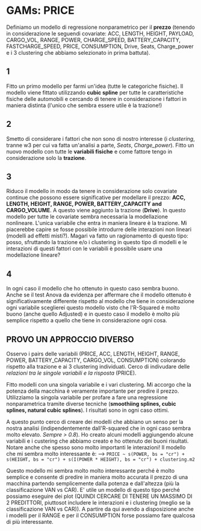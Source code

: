 # GAMs: PRICE
Definiamo un modello di regressione nonparametrico per il **prezzo** (tenendo in considerazione le seguendi covariate: ACC, LENGTH, HEIGHT, PAYLOAD, CARGO_VOL, RANGE, POWER, CHARGE_SPEED, BATTERY_CAPACITY, FASTCHARGE_SPEED, PRICE, CONSUMPTION, Drive, Seats, Charge_power e i 3 clustering che abbiamo selezionato in prima battuta).

## 1
Fitto un primo modello per farmi un'idea (tutte le categoriche fisiche). 
Il modello viene fittato utilizzando **cubic spline** per tutte le caratteristiche fisiche delle automobili e cercando di tenere in considerazione i fattori in maniera distinta (l'unico che sembra essere utile è la trazione!) 

## 2 
Smetto di considerare i fattori che non sono di nostro interesse (i _clustering_, tranne w3 per cui va fatta un'analisi a parte, _Seats_, _Charge_power_).
Fitto un nuovo modello con tutte le **variabili fisiche** e come fattore tengo in considerazione solo la **trazione**.

## 3
Riduco il modello in modo da tenere in considerazione solo covariate continue che possono essere significative per modellare il prezzo:
**ACC, LENGTH, HEIGHT, RANGE, POWER, BATTERY_CAPACITY and CARGO_VOLUME**. A questo viene aggiunto la trazione (**Drive**). In questo modello per tutte le covariate sembra necessaria la modellazione nonlineare. L'unica variabile che entra in maniera lineare è la trazione.
Mi piacerebbe capire se fosse possibile introdurre delle interazioni non lineari (modelli ad effetti misti?). Magari va fatto un ragionamento di questo tipo: posso, sfruttando la trazione e/o i clustering in questo tipo di modelli e le interazioni di questi fattori con le variabili è possibile usare una modellazione lineare?

## 4
In ogni caso il modello che ho ottenuto in questo caso sembra buono. Anche se il test Anova da evidenza per affermare che il modello ottenuto è significativamente differente rispetto al modello che tiene in considerazione ogni variabile sceglierei questo modello visto che l'R-Squared è molto buono (anche quello Adjusted) e in questo caso il modello è molto più semplice rispetto a quello che tiene in considerazione ogni cosa.

## PROVO UN APPROCCIO DIVERSO 
Osservo i pairs delle variabili (PRICE, ACC, LENGTH, HEIGHT, RANGE, POWER, BATTERY_CAPACITY, CARGO_VOL, CONSUMPTION) colorando rispetto alla trazione e ai 3 clustering individuati. Cerco di indivudare delle _relazioni tra le singole variabili e la risposta_ (PRICE). 

Fitto modelli con una singola variabile e i vari clustering. Mi accorgo che la potenza della macchina è veramente importante per predire il prezzo. 
Utilizziamo la singola variabile per profare a fare una regressione nonparametrica tramite diverse tecniche (**smoothiing splines, cubic splines, natural cubic splines**). I risultati sono in ogni caso ottimi. 

A questo punto cerco di creare dei modelli che abbiano un senso per la nostra analisi (indipendentemente dall'R-squared che in ogni caso sembra molto elevato. _Sempre > 0.8_). Ho creato alcuni modelli aggiungendo alcune variabili e i custering che abbiamo creato e ho ottenuto dei buoni risultati. Notare anche che spesso sono molto importanti le interazioni!
Il modello che mi sembra molto interessante è:
 --> `PRICE ~ s(POWER, bs = "cr") + s(HEIGHT, bs = "cr") + s(I(POWER * HEIGHT), bs = "cr") + clustering.m2`

Questo modello mi sembra molto molto interessante perché è molto semplice e consente di predire in maniera molto accurata il prezzo di una macchina partendo semplicemente dalla potenza e dall'altezza (più la classificazione VAN vs CAR). E' utile un modello di questo tipo perché possiamo eseguire dei plot (QUINDI CERCARE DI TENERE UN MASSIMO DI 2 PREDITTORI, piuttosot includere le interazioni e i clustering (meglio se la classificazione VAN vs CAR)). 
A partire da qui avendo a disposizione anche i modelli per il RANGE e per il CONSUMPTION forse possiamo fare qualcosa di più interessante.

